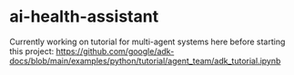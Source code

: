 # ai-health-assistant


Currently working on tutorial for multi-agent systems here before starting this project: https://github.com/google/adk-docs/blob/main/examples/python/tutorial/agent_team/adk_tutorial.ipynb




